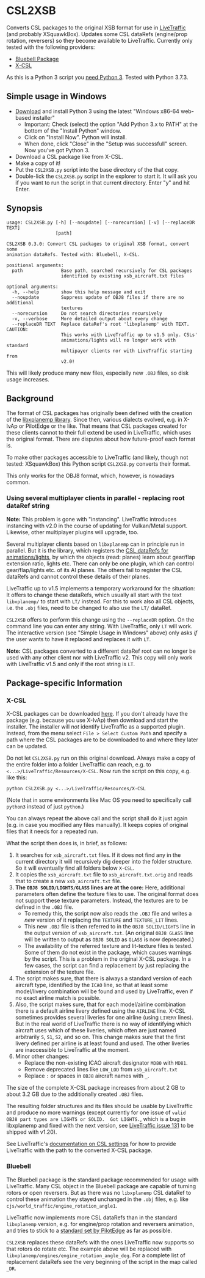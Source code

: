 # CSL2XSB
Converts CSL packages to the original XSB format for use in [LiveTraffic](https://twinfan.gitbook.io/livetraffic/) (and probably XSquawkBox).
Updates some CSL dataRefs (engine/prop rotation, reversers) so they become available to LiveTraffic.
Currently only tested with the following providers:

- [Bluebell Package](https://forums.x-plane.org/index.php?/files/file/37041-bluebell-obj8-csl-packages/)
- [X-CSL](https://csl.x-air.ru/?lang_id=43)

As this is a Python 3 script you [need Python 3](https://www.python.org/downloads/).
Tested with Python 3.7.3.

## Simple usage in Windows

- [Download](https://www.python.org/downloads/) and install Python 3 using the latest "Windows x86-64 web-based installer"
    - Important: Check (select) the option "Add Python 3.x to PATH" at the bottom of the "Install Python" window.
    - Click on "Install Now". Python will install.
    - When done, click "Close" in the "Setup was successfull" screen. Now you've got Python 3.
- Download a CSL package like from X-CSL.
- Make a copy of it!
- Put the `CSL2XSB.py` script into the base directory of the that copy.
- Double-lick the `CSL2XSB.py` script in the explorer to start it. It will ask you if you want to run the script in that current directory. Enter "y" and hit Enter.

## Synopsis

```
usage: CSL2XSB.py [-h] [--noupdate] [--norecursion] [-v] [--replaceDR TEXT]
                  [path]

CSL2XSB 0.3.0: Convert CSL packages to original XSB format, convert some
animation dataRefs. Tested with: Bluebell, X-CSL.

positional arguments:
  path              Base path, searched recursively for CSL packages
                    identified by existing xsb_aircraft.txt files

optional arguments:
  -h, --help        show this help message and exit
  --noupdate        Suppress update of OBJ8 files if there are no additional
                    textures
  --norecursion     Do not search directories recursively
  -v, --verbose     More detailed output about every change
  --replaceDR TEXT  Replace dataRef's root 'libxplanemp' with TEXT. CAUTION:
                    This works with LiveTraffic up to v1.5 only. CSLs'
                    animations/lights will no longer work with standard
                    multipayer clients nor with LiveTraffic starting from
                    v2.0!
```

This will likely produce many new files, especially new `.OBJ` files, so disk usage increases.

## Background

The format of CSL packages has originally been defined with the creation of the [libxplanemp library](https://github.com/kuroneko/libxplanemp/wiki). Since then, various dialects evolved, e.g. in X-IvAp or PilotEdge or the like. That means that CSL packages created for these clients cannot to their full extend be used in LiveTraffic, which uses the original format. There are disputes about how future-proof each format is.

To make other packages accessible to LiveTraffic (and likely, though not tested: XSquawkBox) this Python script `CSL2XSB.py` converts their format.

This only works for the OBJ8 format, which, however, is nowadays common.

### Using several multiplayer clients in parallel - replacing root dataRef string

**Note:** This problem is gone with "instancing". LiveTraffic introduces instancing with v2.0 in the course of updating for Vulkan/Metal support. Likewise, other multiplayer plugins will upgrade, too.

Several multiplayer clients based on `libxplanemp` can in principle run in parallel. But it is the library, which registers the [CSL dataRefs for animations/lights](https://github.com/kuroneko/libxplanemp/wiki/OBJ8-CSL#animations), by which the objects (read: planes) learn about gear/flap extension ratio, lights etc. There can only be one plugin, which can control gear/flap/lights etc. of its AI planes. The others fail to register the CSL dataRefs and cannot control these details of their planes.

LiveTraffic up to v1.5 implements a temporary workaround for the situation: It offers to change these dataRefs, which usually all start with the text `libxplanemp/` to start with `LT/` instead. For this to work also all CSL objects, i.e. the `.obj` files, need to be changed to also use the `LT/` dataRef.

`CSL2XSB` offers to perform this change using the `--replaceDR` option. On the command line you can enter any string. With LiveTraffic, only `LT` will work. The interactive version (see "Simple Usage in Windows" above) only asks _if_ the user wants to have it replaced and replaces it with `LT`.

**Note:** CSL packages converted to a different dataRef root can no longer be used with any other client nor with LiveTraffic v2. This copy will only work with LiveTraffic v1.5 and only if the root string is `LT`.

## Package-specific Information

### X-CSL

X-CSL packages can be downloaded [here](https://csl.x-air.ru/downloads?lang_id=43). If you don't already have the package (e.g. because you use X-IvAp) then download and start the installer. The installer will _not_ identify LiveTraffic as a supported plugin. Instead, from the menu select `File > Select Custom Path` and specify a path where the CSL packages are to be downloaded to and where they later can be updated.

Do not let `CSL2XSB.py` run on this original download. Always make a copy of the entire folder into a folder LiveTraffic can reach, e.g. to `<...>/LiveTraffic/Resources/X-CSL`. Now run the script on this copy, e.g. like this:
```
python CSL2XSB.py <...>/LiveTraffic/Resources/X-CSL
```
(Note that in some environments like Mac OS you need to specifically call `python3` instead of just `python`.)

You can always repeat the above call and the script shall do it just again (e.g. in case you modified any files manually). It keeps copies of original files that it needs for a repeated run.

What the script then does is, in brief, as follows:
1. It searches for `xsb_aircraft.txt` files. If it does not find any in the current directory it will recursively dig deeper into the folder structure. So it will eventually find all folders below `X-CSL`.
2. It copies the `xsb_aircraft.txt` file to `xsb_aircraft.txt.orig` and reads that to create a new `xsb_aircraft.txt` file.
3. **The `OBJ8 SOLID/LIGHTS/GLASS` lines are at the core:** Here, additional parameters often define the texture files to use. The original format does not support these texture parameters. Instead, the textures are to be defined in the `.OBJ` file.
    - To remedy this, the script now also reads the `.OBJ` file and writes a _new_ version of it replacing the `TEXTURE` and `TEXTURE_LIT` lines.
    - This new `.OBJ` file is then referred to in the `OBJ8 SOLID/LIGHTS` line in the output version of `xsb_aircraft.txt`. (An original `OBJ8 GLASS` line will be written to output as `OBJ8 SOLID` as `GLASS` is now deprecated.)
    - The availability of the referred texture and lit-texture files is tested. Some of them do not exist in the package, which causes warnings by the script. This is a problem in the original X-CSL package. In a few cases, the script can find a replacement by just replacing the extension of the texture file.
4. The script makes sure, that there is always a standard version of each aircraft type, identified by the `ICAO` line, so that at least some model/livery combination will be found and used by LiveTraffic, even if no exact airline match is possible.
5. Also, the script makes sure, that for each model/airline combination there is a default airline livery defined using the `AIRLINE` line. X-CSL sometimes provides several liveries for one airline (using `LIVERY` lines). But in the real world of LiveTraffic there is no way of identifying which aircraft uses which of these liveries, which often are just named arbitrarily `S`, `S1`, `S2`, and so on. This change makes sure that the first livery defined per airline is at least found and used. The other liveries are inaccessible to LiveTraffic at the moment.
6. Minor other changes:
    - Replace the non-existing ICAO aircraft designator `MD80` with `MD81`.
    - Remove deprecated lines like `LOW_LOD` from `xsb_aircraft.txt`
    - Replace `:` or spaces in `OBJ8` aircraft names with `_`.

The size of the complete X-CSL package increases from about 2 GB to about 3.2 GB due to the additionally created `.OBJ` files.

The resulting folder structures and its files should be usable by LiveTraffic and produce no more warnings (except currently for one issue of `valid OBJ8 part types are LIGHTS or SOLID.  Got LIGHTS.`, which is a bug in libxplanemp and fixed with the next version, see [LiveTraffic issue 131](https://github.com/TwinFan/LiveTraffic/issues/131) to be shipped with v1.20).

See LiveTraffic's [documentation on CSL settings](https://twinfan.gitbook.io/livetraffic/setup/configuration/settings-csl) for how to provide LiveTraffic with the path to the converted X-CSL package.

### Bluebell

The Bluebell package is the standard package recommended for usage with LiveTraffic. Many CSL object in the Bluebell package are capable of turning rotors or open reversers. But as there was no `libxplanemp` CSL dataRef to control these animation they stayed unchanged in the `.obj` files, e.g. like `cjs/world_traffic/engine_rotation_angle1`.

LiveTraffic now implements more CSL dataRefs than in the standard `libxplanemp` version, e.g. for engine/prop rotation and reversers animation, and tries to stick to a [standard set by PilotEdge](https://www.pilotedge.net/pages/csl-authoring) as far as possible.

`CSL2XSB` replaces these dataRefs with the ones LiveTraffic now supports so that rotors do rotate etc. The example above will be replaced with `libxplanemp/engines/engine_rotation_angle_deg`. For a complete list of replacement dataRefs see the very beginning of the script in the map called `_DR`.
